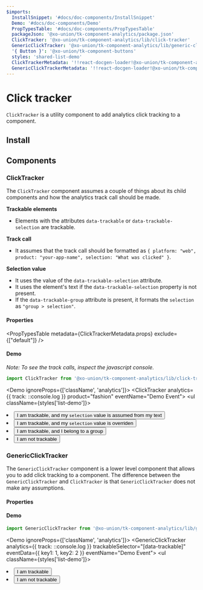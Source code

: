 ```yaml
---
$imports:
  InstallSnippet: '#docs/doc-components/InstallSnippet'
  Demo: '#docs/doc-components/Demo'
  PropTypesTable: '#docs/doc-components/PropTypesTable'
  packageJson: '@xo-union/tk-component-analytics/package.json'
  ClickTracker: '@xo-union/tk-component-analytics/lib/click-tracker'
  GenericClickTracker: '@xo-union/tk-component-analytics/lib/generic-click-tracker'
  '{ Button }': '@xo-union/tk-component-buttons'
  styles: 'shared-list-demo'
  ClickTrackerMetadata: '!!react-docgen-loader!@xo-union/tk-component-analytics/src/click-tracker'
  GenericClickTrackerMetadata: '!!react-docgen-loader!@xo-union/tk-component-analytics/src/generic-click-tracker'
---
```


# Click tracker

`ClickTracker` is a utility component to add analytics click tracking to a component.

## Install

<InstallSnippet packageJson={packageJson} />

## Components

### ClickTracker

The `ClickTracker` component assumes a couple of things about its child components and how the analytics track call should be made.

**Trackable elements**
- Elements with the attributes `data-trackable` or `data-trackable-selection` are trackable.

**Track call**
- It assumes that the track call should be formatted as `{ platform: "web", product: "your-app-name", selection: "What was clicked" }`.

**Selection value**
- It uses the value of the `data-trackable-selection` attribute.
- It uses the element's text if the `data-trackable-selection` property is not present.
- If the `data-trackable-group` attribute is present, it formats the `selection` as `"group > selection"`.

#### Properties

<PropTypesTable metadata={ClickTrackerMetadata.props} exclude={["default"]} />

#### Demo

*Note: To see the track calls, inspect the javascript console.*

```javascript
import ClickTracker from '@xo-union/tk-component-analytics/lib/click-tracker';
```

<Demo ignoreProps={['className', 'analytics']}>
  <ClickTracker analytics={{ track: ::console.log }} product="fashion" eventName="Demo Event">
    <ul className={styles['list-demo']}>
      <li>
        <Button data-trackable>I am trackable, and my `selection` value is assumed from my text</Button>
      </li>
      <li>
        <Button data-trackable-selection="Override selection">I am trackable, and my `selection` value is overriden</Button>
      </li>
      <li>
        <Button data-trackable-group="Group" data-trackable-selection="Override selection">I am trackable, and I belong to a group</Button>
      </li>
      <li>
        <Button>I am not trackable</Button>
      </li>
    </ul>
  </ClickTracker>
</Demo>

### GenericClickTracker

The `GenericClickTracker` component is a lower level component that allows you to add click tracking to a component. The difference between the `GenericClickTracker` and `ClickTracker` is that `GenericClickTracker` does not make any assumptions.

#### Properties

<PropTypesTable metadata={GenericClickTrackerMetadata.props} />

#### Demo

```javascript
import GenericClickTracker from '@xo-union/tk-component-analytics/lib/generic-click-tracker';
```

<Demo ignoreProps={['className', 'analytics']}>
  <GenericClickTracker analytics={{ track: ::console.log }} trackableSelector="[data-trackable]" eventData={{ key1: 1, key2: 2 }} eventName="Demo Event">
    <ul className={styles['list-demo']}>
      <li>
        <Button data-trackable>I am trackable</Button>
      </li>
      <li>
        <Button>I am not trackable</Button>
      </li>
    </ul>
  </GenericClickTracker>
</Demo>